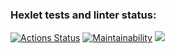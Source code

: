 ### Hexlet tests and linter status:
[![Actions Status](https://github.com/webdron/python-project-50/actions/workflows/hexlet-check.yml/badge.svg)](https://github.com/webdron/python-project-50/actions)
[![Maintainability](https://api.codeclimate.com/v1/badges/7dbfd6cebf8f469cce68/maintainability)](https://codeclimate.com/github/webdron/python-project-50/maintainability)
<a href="https://codeclimate.com/github/webdron/python-project-50/test_coverage"><img src="https://api.codeclimate.com/v1/badges/7dbfd6cebf8f469cce68/test_coverage" /></a>
